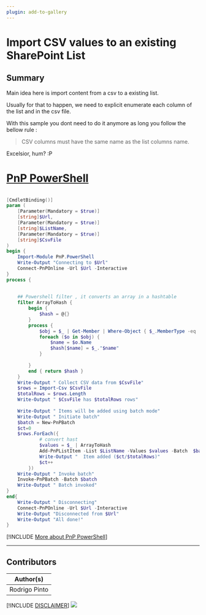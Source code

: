 ```yaml
---
plugin: add-to-gallery
---
```


# Import CSV values to an existing SharePoint List

## Summary

Main idea here is import content from a csv to a existing list.  

Usually for that to happen,  we need to explicit enumerate each column of the list and in the csv file.    

With this sample you dont need to do it anymore as long you follow the bellow rule :  
>  
> CSV columns must have the same name as the list columns name.  
  
Excelsior, hum? :P  

# [PnP PowerShell](#tab/pnpps)

```powershell

[CmdletBinding()]
param (
    [Parameter(Mandatory = $true)]
    [string]$Url,
    [Parameter(Mandatory = $true)]
    [string]$ListName,
    [Parameter(Mandatory = $true)]
    [string]$CsvFile
)
begin {
    Import-Module PnP.PowerShell
    Write-Output "Connecting to $Url"
    Connect-PnPOnline -Url $Url -Interactive
}
process {
    
    
    ## Powershell filter , it converts an array in a hashtable
    filter ArrayToHash {
        begin {
            $hash = @{} 
        }
        process { 
            $obj = $_ | Get-Member | Where-Object { $_.MemberType -eq 'NoteProperty' } | Select-object name
            foreach ($o in $obj) {
                $name = $o.Name
                $hash[$name] = $_."$name"
            }
     
        }
        end { return $hash }
    }
    Write-Output " Collect CSV data from $CsvFile"
    $rows = Import-Csv $CsvFile
    $totalRows = $rows.Length
    Write-Output " $CsvFile has $totalRows rows"
 
    Write-Output " Items will be added using batch mode"
    Write-Output " Initiate batch" 
    $batch = New-PnPBatch
    $ct=0
    $rows.ForEach({
            # convert hast
            $values = $_ | ArrayToHash
            Add-PnPListItem -List $ListName -Values $values -Batch  $batch
            Write-Output "  Item added ($ct/$totalRows)"  
            $ct++
        })
    Write-Output " Invoke batch" 
    Invoke-PnPBatch -Batch $batch
    Write-Output " Batch invoked"
}
end{
    Write-Output " Disconnecting"
    Connect-PnPOnline -Url $Url -Interactive
    Write-Output "Disconnected from $Url"
    Write-Output "All done!"
}
```
[!INCLUDE [More about PnP PowerShell](../../docfx/includes/MORE-PNPPS.md)]
***

## Contributors

| Author(s) |
|-----------|
| Rodrigo Pinto |

[!INCLUDE [DISCLAIMER](../../docfx/includes/DISCLAIMER.md)]
<img src="https://telemetry.sharepointpnp.com/script-samples/scripts/spo-import-csv-data-to-existing-sharepoint-list" aria-hidden="true" />

